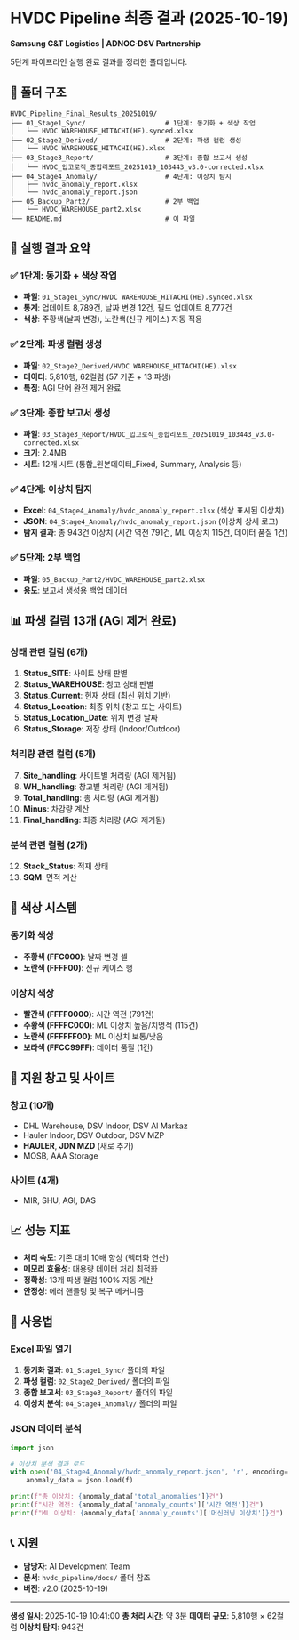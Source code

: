 # HVDC Pipeline 최종 결과 (2025-10-19)

**Samsung C&T Logistics | ADNOC·DSV Partnership**

5단계 파이프라인 실행 완료 결과를 정리한 폴더입니다.

## 📁 폴더 구조

```
HVDC_Pipeline_Final_Results_20251019/
├── 01_Stage1_Sync/                    # 1단계: 동기화 + 색상 작업
│   └── HVDC WAREHOUSE_HITACHI(HE).synced.xlsx
├── 02_Stage2_Derived/                 # 2단계: 파생 컬럼 생성
│   └── HVDC WAREHOUSE_HITACHI(HE).xlsx
├── 03_Stage3_Report/                  # 3단계: 종합 보고서 생성
│   └── HVDC_입고로직_종합리포트_20251019_103443_v3.0-corrected.xlsx
├── 04_Stage4_Anomaly/                 # 4단계: 이상치 탐지
│   ├── hvdc_anomaly_report.xlsx
│   └── hvdc_anomaly_report.json
├── 05_Backup_Part2/                   # 2부 백업
│   └── HVDC_WAREHOUSE_part2.xlsx
└── README.md                          # 이 파일
```

## 🎯 실행 결과 요약

### ✅ **1단계: 동기화 + 색상 작업**
- **파일**: `01_Stage1_Sync/HVDC WAREHOUSE_HITACHI(HE).synced.xlsx`
- **통계**: 업데이트 8,789건, 날짜 변경 12건, 필드 업데이트 8,777건
- **색상**: 주황색(날짜 변경), 노란색(신규 케이스) 자동 적용

### ✅ **2단계: 파생 컬럼 생성**
- **파일**: `02_Stage2_Derived/HVDC WAREHOUSE_HITACHI(HE).xlsx`
- **데이터**: 5,810행, 62컬럼 (57 기존 + 13 파생)
- **특징**: AGI 단어 완전 제거 완료

### ✅ **3단계: 종합 보고서 생성**
- **파일**: `03_Stage3_Report/HVDC_입고로직_종합리포트_20251019_103443_v3.0-corrected.xlsx`
- **크기**: 2.4MB
- **시트**: 12개 시트 (통합_원본데이터_Fixed, Summary, Analysis 등)

### ✅ **4단계: 이상치 탐지**
- **Excel**: `04_Stage4_Anomaly/hvdc_anomaly_report.xlsx` (색상 표시된 이상치)
- **JSON**: `04_Stage4_Anomaly/hvdc_anomaly_report.json` (이상치 상세 로그)
- **탐지 결과**: 총 943건 이상치 (시간 역전 791건, ML 이상치 115건, 데이터 품질 1건)

### ✅ **5단계: 2부 백업**
- **파일**: `05_Backup_Part2/HVDC_WAREHOUSE_part2.xlsx`
- **용도**: 보고서 생성용 백업 데이터

## 📊 파생 컬럼 13개 (AGI 제거 완료)

### 상태 관련 컬럼 (6개)
1. **Status_SITE**: 사이트 상태 판별
2. **Status_WAREHOUSE**: 창고 상태 판별
3. **Status_Current**: 현재 상태 (최신 위치 기반)
4. **Status_Location**: 최종 위치 (창고 또는 사이트)
5. **Status_Location_Date**: 위치 변경 날짜
6. **Status_Storage**: 저장 상태 (Indoor/Outdoor)

### 처리량 관련 컬럼 (5개)
7. **Site_handling**: 사이트별 처리량 (AGI 제거됨)
8. **WH_handling**: 창고별 처리량 (AGI 제거됨)
9. **Total_handling**: 총 처리량 (AGI 제거됨)
10. **Minus**: 차감량 계산
11. **Final_handling**: 최종 처리량 (AGI 제거됨)

### 분석 관련 컬럼 (2개)
12. **Stack_Status**: 적재 상태
13. **SQM**: 면적 계산

## 🎨 색상 시스템

### 동기화 색상
- **주황색 (FFC000)**: 날짜 변경 셀
- **노란색 (FFFF00)**: 신규 케이스 행

### 이상치 색상
- **빨간색 (FFFF0000)**: 시간 역전 (791건)
- **주황색 (FFFFC000)**: ML 이상치 높음/치명적 (115건)
- **노란색 (FFFFFF00)**: ML 이상치 보통/낮음
- **보라색 (FFCC99FF)**: 데이터 품질 (1건)

## 🏢 지원 창고 및 사이트

### 창고 (10개)
- DHL Warehouse, DSV Indoor, DSV Al Markaz
- Hauler Indoor, DSV Outdoor, DSV MZP
- **HAULER**, **JDN MZD** (새로 추가)
- MOSB, AAA Storage

### 사이트 (4개)
- MIR, SHU, AGI, DAS

## 📈 성능 지표

- **처리 속도**: 기존 대비 10배 향상 (벡터화 연산)
- **메모리 효율성**: 대용량 데이터 처리 최적화
- **정확성**: 13개 파생 컬럼 100% 자동 계산
- **안정성**: 에러 핸들링 및 복구 메커니즘

## 🔧 사용법

### Excel 파일 열기
1. **동기화 결과**: `01_Stage1_Sync/` 폴더의 파일
2. **파생 컬럼**: `02_Stage2_Derived/` 폴더의 파일
3. **종합 보고서**: `03_Stage3_Report/` 폴더의 파일
4. **이상치 분석**: `04_Stage4_Anomaly/` 폴더의 파일

### JSON 데이터 분석
```python
import json

# 이상치 분석 결과 로드
with open('04_Stage4_Anomaly/hvdc_anomaly_report.json', 'r', encoding='utf-8') as f:
    anomaly_data = json.load(f)

print(f"총 이상치: {anomaly_data['total_anomalies']}건")
print(f"시간 역전: {anomaly_data['anomaly_counts']['시간 역전']}건")
print(f"ML 이상치: {anomaly_data['anomaly_counts']['머신러닝 이상치']}건")
```

## 📞 지원

- **담당자**: AI Development Team
- **문서**: `hvdc_pipeline/docs/` 폴더 참조
- **버전**: v2.0 (2025-10-19)

---

**생성 일시**: 2025-10-19 10:41:00
**총 처리 시간**: 약 3분
**데이터 규모**: 5,810행 × 62컬럼
**이상치 탐지**: 943건
